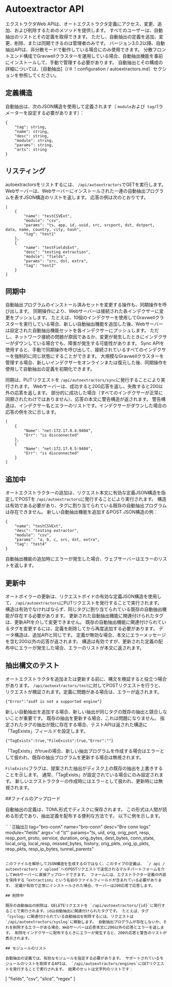 # Autoextractor API

エクストラクタWeb APIは、オートエクストラクタ定義にアクセス、変更、追加、および削除するためのメソッドを提供します。 すべてのユーザーは、自動抽出のリストとその定義を取得できます。 ただし、自動抽出の定義を追加、変更、削除、または同期できるのは管理者のみです。 バージョン3.0.2以降、自動抽出APIは、非分散モードで動作している場合にのみ使用できます。 分散フロントエンド構成でGravwellクラスターを運用している場合、自動抽出機能を事前にインストールして、手動で管理する必要があります。 自動抽出とその構成の詳細については、[自動抽出]（/＃！configuration / autoextractors.md）セクションを参照してください。

## 定義構造

自動抽出は、次のJSON構造を使用して定義されます（ `module`および` tag`パラメーターを設定する必要があります）：

```
{
	"tag": string,
	"name": string,
	"desc": string,
	"module": string,
	"params": string,
	"arts": string
}
```

## リスティング

autoextractorsをリストするには、 `/api/autoextractors`でGETを実行します。 Webサーバーは、Webサーバーにインストールされた一連の自動抽出プログラムを表すJSON構造のリストを返します。 応答の例は次のとおりです。

```
[
	{
		"name": "testCSVExt",
		"module": "csv",
		"params": "ts, app, id, uuid, src, srcport, dst, dstport, data, name, country, city, hash",
		"tag": "test1"
	},
	{
		"name": "testFieldsExt",
		"desc": "testing extraction",
		"module": "fields",
		"params": "src, dst, extra",
		"tag": "test2"
	}
]
```

## 同期中

自動抽出プログラムのインストール済みセットを変更する操作も、同期操作を呼び出します。 同期操作により、Webサーバーは接続された各インデクサーに変更をプッシュします。 たとえば、10個のインデクサーを使用してGravwellクラスターを実行している場合、新しい自動抽出機能を追加した後、Webサーバーは設定された自動抽出機能セットを各インデクサーにプッシュします。 ただし、ネットワーク接続の問題が原因であるか、変更が発生したときにインデクサーがダウンしている場合でも、障害が発生する可能性があります。 Sync APIを使用すると、手動で同期操作を呼び出して、接続されているすべてのインデクサーを強制的に同じ状態にすることができます。 大規模なGravwellクラスターを管理する場合、新しいインデクサーをオンラインまたは復元した後、同期操作を使用して自動抽出の定義を初期化できます。

同期は、PUTリクエストを `/api/autoextractors/sync`に発行することにより実行されます。 Webサーバーは、成功すると200応答を返し、失敗すると200以外の応答を返します。 部分的に成功した場合（すべてのインデクサーが正常に同期されたわけではありません）、応答の本文に警告構造が返されます。 警告構造は、インデクサー名とエラーのリストです。インデクサーがダウンした場合の応答の例を次に示します。

```
[
	{
		"Name": "net:172.17.0.4:9404",
		"Err": "is disconnected"
	},
	{
		"Name": "net:172.17.0.5:9404",
		"Err": "is disconnected"
	}
]
```

## 追加中

オートエクストラクターの追加は、リクエスト本文に有効な定義JSON構造を指定してPOSTを `/api/autoextractors`に発行することにより実行されます。 構造は有効である必要があり、タグに割り当てられている既存の自動抽出プログラムは存在できません。 新しい自動抽出機能を追加するPOST JSON構造の例：

```
{
	"name": "testCSVExt",
	"desc": "testing extractor",
	"module": "csv",
	"params": "a, b, c, src, dst, extra",
	"tag": "test4"
}
```

自動抽出機能の追加時にエラーが発生した場合、ウェブサーバーはエラーのリストを返します。

## 更新中

オートボイラーの更新は、リクエストボイドの有効な定義JSON構造を使用して、 `/api/autoextractors`にPUTリクエストを発行することで実行されます。 構造は有効でなければならず、同じタグに割り当てられている既存の自動抽出機能が存在する必要があります。 更新された自動抽出機能に関連付けられたタグは、更新APIを介して変更できません。 既存の自動抽出機能に関連付けられているタグを変更するには、定義を削除してから再度追加する必要があります。 データ構造は、追加APIと同じです。 定義が無効な場合、本文にエラーメッセージを含む200以外の応答が返されます。 構造は有効ですが、更新された定義の配布中にエラーが発生した場合、エラーのリストが本文に返されます。

## 抽出構文のテスト

オートエクストラクタを追加または更新する前に、構文を検証すると役立つ場合があります。 `/api/autoextractors/test`に対してPOSTリクエストを行うと、リクエストが検証されます。定義に問題がある場合は、エラーが返されます。

```
{"Error":"asdf is not a supported engine"}
```

新しい自動抽出を追加する場合、新しい抽出が同じタグの既存の抽出と競合しないことが重要です。 既存の抽出を更新する場合、これは問題になりません。 指定されたタグの抽出が既に存在する場合、テストAPIは返された構造に「TagExists」フィールドを設定します。

```
{"TagExists":true,"FileExists":true,"Error":""}
```

「TagExists」がtrueの場合、新しい抽出プログラムを作成する場合はエラーとして扱われ、既存の抽出プログラムを更新する場合は無視されます。

`FileExists`フラグは、提案された抽出がディスク上の既存の抽出を上書きすることを示します。 通常、「TagExists」が設定されている場合にのみ設定されます。 新しいエクストラクターの作成時にはエラーとして扱われ、更新時には無視されます。

##ファイルのアップロード

自動抽出の定義は、TOML形式でディスクに保存されます。 この形式は人間が読める形式であり、抽出定義を配布する便利な方法です。 以下に例を示します。

`` `
[[抽出]]
	tag="bro-conn"
	name="bro-conn"
	desc="Bro conn logs"
	module="fields"
	args='-d "\t"'
	params="ts, uid, orig, orig_port, resp, resp_port, proto, service, duration, orig_bytes, dest_bytes, conn_state, local_orig, local_resp, missed_bytes, history, orig_pkts, orig_ip_pkts, resp_pkts, resp_ip_bytes, tunnel_parents"
```

このファイルを解析してJSON構造を生成するのではなく、このタイプの定義は、 `/ api / autoextractors / upload`へのPOSTリクエストで送信されるマルチパートフォームを介してWebサーバーに直接アップロードできます。 フォームには、エクストラクター定義の内容を保持する「extraction」という名前のファイルフィールドが含まれている必要があります。 定義が有効で正常にインストールされた場合、サーバーは200応答で応答します。

## 削除中

既存の自動抽出の削除は、DELETEリクエストを `/api/autoextractors/{id}`に発行することで実行されます。idは自動抽出に関連付けられたタグです。 たとえば、タグ「syslog」に関連付けられている自動抽出を削除するには、リクエストは `/api/autoextractors/syslog`に移動します。 自動抽出プログラムが存在しないか、それを削除するエラーがある場合、Webサーバーは応答本文に200以外の応答とエラーを返します。 削除をインデクサーに配布するときにエラーが発生すると、200の応答と警告のリストが表示されます。

## モジュールのリスト

自動抽出の定義では、有効なモジュールを指定する必要があります。 サポートされているモジュールのリストを取得するAPIは、 `/api/autoextractors/engines`にGETリクエストを発行することで実行されます。 結果のセットは文字列のリストです：

```
[
	"fields",
	"csv",
	"slice",
	"regex"
]
```
